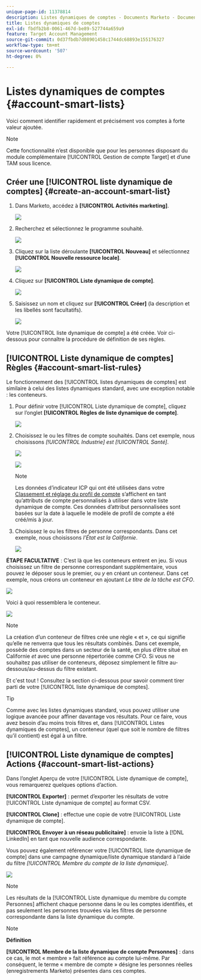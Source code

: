```yaml
---
unique-page-id: 11378814
description: Listes dynamiques de comptes - Documents Marketo - Documentation du produit
title: Listes dynamiques de comptes
exl-id: fbdfb2b8-0061-467d-be89-527744a659a9
feature: Target Account Management
source-git-commit: 0d37fbdb7d08901458c1744dc68893e155176327
workflow-type: tm+mt
source-wordcount: '507'
ht-degree: 0%

---
```


# Listes dynamiques de comptes {#account-smart-lists}

Voici comment identifier rapidement et précisément vos comptes à forte valeur ajoutée.

>[!NOTE]
>
>Cette fonctionnalité n’est disponible que pour les personnes disposant du module complémentaire [!UICONTROL Gestion de compte Target] et d’une TAM sous licence.

## Créer une [!UICONTROL liste dynamique de comptes] {#create-an-account-smart-list}

1. Dans Marketo, accédez à **[!UICONTROL Activités marketing]**.

   ![](assets/account-smart-lists-1.png)

1. Recherchez et sélectionnez le programme souhaité.

   ![](assets/account-smart-lists-2.png)

1. Cliquez sur la liste déroulante **[!UICONTROL Nouveau]** et sélectionnez **[!UICONTROL Nouvelle ressource locale]**.

   ![](assets/account-smart-lists-3.png)

1. Cliquez sur **[!UICONTROL Liste dynamique de compte]**.

   ![](assets/account-smart-lists-4.png)

1. Saisissez un nom et cliquez sur **[!UICONTROL Créer]** (la description et les libellés sont facultatifs).

   ![](assets/account-smart-lists-5.png)

Votre [!UICONTROL liste dynamique de compte] a été créée. Voir ci-dessous pour connaître la procédure de définition de ses règles.

## [!UICONTROL Liste dynamique de comptes] Règles {#account-smart-list-rules}

Le fonctionnement des [!UICONTROL listes dynamiques de comptes] est similaire à celui des listes dynamiques standard, avec une exception notable : les conteneurs.

1. Pour définir votre [!UICONTROL Liste dynamique de compte], cliquez sur l’onglet **[!UICONTROL Règles de liste dynamique de compte]**.

   ![](assets/account-smart-lists-6.png)

1. Choisissez le ou les filtres de compte souhaités. Dans cet exemple, nous choisissons _[!UICONTROL Industrie] est [!UICONTROL Santé]_.

   ![](assets/account-smart-lists-7.png)

   ![](assets/account-smart-lists-8.png)

   >[!NOTE]
   >
   >Les données d’indicateur ICP qui ont été utilisées dans votre [Classement et réglage du profil de compte](/help/marketo/product-docs/target-account-management/account-profiling/account-profiling-ranking-and-tuning.md) s’affichent en tant qu’attributs de compte personnalisés à utiliser dans votre liste dynamique de compte. Ces données d’attribut personnalisées sont basées sur la date à laquelle le modèle de profil de compte a été créé/mis à jour.

1. Choisissez le ou les filtres de personne correspondants. Dans cet exemple, nous choisissons _l’État est la Californie_.

   ![](assets/account-smart-lists-9.png)

**ÉTAPE FACULTATIVE** : C’est là que les conteneurs entrent en jeu. Si vous choisissez un filtre de personne correspondant supplémentaire, vous pouvez le déposer sous le premier, ou _y_ en créant un conteneur. Dans cet exemple, nous créons un conteneur en ajoutant _Le titre de la tâche est CFO_.

![](assets/account-smart-lists-10.png)

Voici à quoi ressemblera le conteneur.

![](assets/account-smart-lists-11.png)

>[!NOTE]
>
>La création d’un conteneur de filtres crée une règle « et », ce qui signifie qu’elle ne renverra que tous les résultats combinés. Dans cet exemple, possède des comptes dans un secteur de la santé, en plus d’être situé en Californie _et_ avec une personne répertoriée comme CFO. Si vous ne souhaitez pas utiliser de conteneurs, déposez simplement le filtre au-dessous/au-dessus du filtre existant.

Et c&#39;est tout ! Consultez la section ci-dessous pour savoir comment tirer parti de votre [!UICONTROL liste dynamique de comptes].

>[!TIP]
>
>Comme avec les listes dynamiques standard, vous pouvez utiliser une logique avancée pour affiner davantage vos résultats. Pour ce faire, vous avez besoin d’au moins trois filtres et, dans [!UICONTROL Listes dynamiques de comptes], un conteneur (quel que soit le nombre de filtres qu’il contient) est égal à un filtre.

## [!UICONTROL Liste dynamique de comptes] Actions {#account-smart-list-actions}

Dans l’onglet Aperçu de votre [!UICONTROL Liste dynamique de compte], vous remarquerez quelques options d’action.

**[!UICONTROL Exporter]** : permet d’exporter les résultats de votre [!UICONTROL Liste dynamique de compte] au format CSV.

**[!UICONTROL Clone]** : effectue une copie de votre [!UICONTROL Liste dynamique de compte].

**[!UICONTROL Envoyer à un réseau publicitaire]** : envoie la liste à [!DNL LinkedIn] en tant que nouvelle audience correspondante.

Vous pouvez également référencer votre [!UICONTROL liste dynamique de compte] dans une campagne dynamique/liste dynamique standard à l’aide du filtre _[!UICONTROL Membre du compte de la liste dynamique]_.

![](assets/account-smart-lists-12.png)

>[!NOTE]
>
>Les résultats de la [!UICONTROL Liste dynamique du membre du compte Personnes] affichent chaque personne dans le ou les comptes identifiés, et pas seulement les personnes trouvées via les filtres de personne correspondante dans la liste dynamique du compte.

>[!NOTE]
>
>**Définition**
>
>**[!UICONTROL Membre de la liste dynamique de compte Personnes]** : dans ce cas, le mot « membre » fait référence au compte lui-même. Par conséquent, le terme « membre de compte » désigne les personnes réelles (enregistrements Marketo) présentes dans ces comptes.
